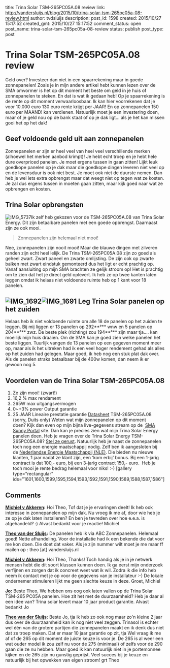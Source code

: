 title: Trina Solar TSM-265PC05A.08 review
link: http://vandersluijs.nl/blog/2015/10/trina-solar-tsm-265pc05a-08-review.html
author: tvdsluijs
description: 
post_id: 1598
created: 2015/10/27 15:17:52
created_gmt: 2015/10/27 15:17:52
comment_status: open
post_name: trina-solar-tsm-265pc05a-08-review
status: publish
post_type: post

# Trina Solar TSM-265PC05A.08 review

Geld over? Investeer dan niet in een spaarrekening maar in goede zonnepanelen! Zoals je in mijn andere artikel hebt kunnen lezen over de SMA omvormer is het op dit moment het beste om geld in je huis of zonnepanelen te steken. En dat is wat ik gedaan heb! Op je spaarrekening is de rente op dit moment verwaarloosbaar. Ik kan hier voorrekenen dat je voor 10.000 euro 130 euro rente krijgt per JAAR! En op zonnepanelen 150 euro per MAAND! kan verdienen. Natuurlijk moet je een investering doen, maar of je geld nou op de bank staat of op je dak ligt... als je het kan missen gooi het op het dak! 

## Geef voldoende geld uit aan zonnepanelen

Zonnepanelen er zijn er heel veel van heel veel verschillende merken (alhoewel het merken aanbod krimpt)! Je hebt echt troep en je hebt hele dure overpriced panelen. Je moet ergens tussen in gaan zitten! Lijkt leuk goedkope panelen op je dak maar die goedkope dingen leveren niet veel op en de levensduur is ook niet best. Je moet ook niet de duurste nemen. Dan heb je wel iets extra opbrengst maar dat weegt niet op tegen wat ze kosten. Je zal dus ergens tussen in moeten gaan zitten, maar kijk goed naar wat ze opbrengen en kosten. 

## Trina Solar opbrengsten

![IMG_5737](/wp-content/uploads/2015/10/IMG_5737-179x300.jpg)Ik zelf heb gekozen voor de TSM-265PC05A.08 van Trina Solar Energy. Dit zijn betaalbare panelen met een goede opbrengst. Daarnaast zijn ze ook mooi. 

> Zonnepanelen zijn helemaal niet mooi!

Nee, zonnepanelen zijn nooit mooi! Maar die blauwe dingen met zilveren randen zijn echt heel lelijk. De Trina TSM-265PC05A.08 zijn zo goed als geheel zwart. Zwart paneel en zwarte omlijsting. De zijn ook op zwarte balken met zwart eindstuk gemonteerd dus het ligt er echt prachtig op. Vanaf aansluiting op mijn SMA brachten ze gelijk stroom op! Het is prachtig om te zien dat het je direct geld oplevert. Ik heb ze op twee kanten laten leggen omdat ik helaas niet voldoende ruimte heb op 1 kant voor 18 panelen. 

## ![IMG_1692](/wp-content/uploads/2015/10/IMG_1692-169x300.jpg)![IMG_1691](http://vandersluijs.nl/wp-content/uploads/2015/10/IMG_1691-169x300.jpg) Leg Trina Solar panelen op het zuiden

Helaas heb ik niet voldoende ruimte om alle 18 de panelen op het zuiden te leggen. Bij mij liggen er 13 panelen op 292**°** wnw en 5 panelen op 204**°** zwz. De beste plek (richting) zou 194**°** zijn maar tja.... kan moeilijk mijn huis draaien. Om de SMA kan je goed zien welke panelen het beste liggen. Tuurlijk vangen de 13 panelen op een gegeven moment meer op, maar als ik het uitreken had ik een veel hoger rendement gehad als alles op het zuiden had gelegen. Maar goed, ik heb nog een stuk plat dak over. Als de panelen straks betaalbaar bij de 400w komen, dan neem ik er gewoon nog 5. 

## Voordelen van de Trina Solar TSM-265PC05A.08

  1. Ze zijn mooi! (zwart!)
  2. 16,2 % max rendament
  3. 265W max uitgangsvermogen
  4. 0~+3% power Output garantie
  5. 25 JAAR Lineaire prestatie garantie
[Datasheet](http://www.aeet-energy.com/pdf/Honey_PC05A_Datenblatt_40mm_DE.pdf) TSM-265PC05A.08 (sorry, Duits only) Weten wat mijn zonnepanelen op dit moment doen? Kijk dan even op mijn bijna live-gegevens stream op de  [SMA Sunny Portal](https://www.sunnyportal.com/Templates/PublicPage.aspx?page=428f5699-5763-495f-af84-907991601804) site. Dan kan je precies zien wat mijn Trina Solar Energy panelen doen. Heb je vragen over de Trina Solar Energy TSM-265PC05A.08? [Stel ze gerust](/contact). Natuurlijk heb je naast de zonnepanelen toch nog een energie maatschappij nodig. Zelf ben ik aangesloten bij de [Nederlandse Energie Maatschappij (NLE)](http://ds1.nl/c/?wi=245933&si=1231&li=77652&ws=&dl=aanmelden%3Fgroen%3DBeetje%2520groen%26jaar%3D3). Die bieden nu nieuwe klanten, 1 jaar nadat ze klant zijn, een ‘kom erbij’ bonus. Bij een 1-jarig contract is dat 100,- euro, bij een 3-jarig contract 150,- euro.  Heb je toch mooi je rente bedrag helemaal voor niks! :-) [gallery type="rectangular" ids="1601,1600,1599,1595,1594,1593,1592,1591,1590,1589,1588,1587,1586"]

## Comments

**[Michiel v Akkeren](#34 "2015-10-27 20:45:12"):** Hoi Theo, Tof dat je je ervaringen deelt! Ik heb ook interesse in zonnepanelen op mijn dak. Nu vroeg ik me af, door wie heb je ze op je dak laten installeren? En ben je tevreden over hoe e.e.a. is afgehandeld? :) Alvast bedankt voor je reactie! Michiel

**[Theo van der Sluijs](#35 "2015-10-27 20:53:09"):** De panelen heb ik via ABC Zonnepanelen. Helemaal goed! Nette afhandeling. Voor de installatie had ik een bekende die dat voor me kon doen. Die doet dat vaker. Als je zijn nummer wilt moet je me maar ff mailen op : theo [at] vandersluijs.nl

**[Michiel v Akkeren](#36 "2015-10-28 09:35:46"):** Hoi Theo, Thanks! Toch handig als je in je netwerk mensen hebt die dit soort klussen kunnen doen. Ik ga eerst mijn onderzoek verfijnen en zorgen dat ik concreet weet wat ik wil. Zodra ik die info heb neem ik contact met je op voor de gegevens van je installateur :-) De lokale ondernemer stimuleren lijkt me geen slechte keuze in deze. Groet, Michiel

**[Jo](#16840 "2016-12-26 00:54:37"):** Beste Theo, We hebben ons oog ook laten vallen op de Trina Solar TSM-265 PC05A panelen. Hoe zit het met de duurzaamheid? Heb je daar al een idee van? Trina solar levert maar 10 jaar product garantie. Alvast bedankt Jo

**[Theo van der Sluijs](#16862 "2016-12-26 11:00:49"):** Beste Jo, tja ik heb zo ook nog maar zo'n kleine 2 jaar dus over de duurzaamheid kan ik nog niet veel zeggen. Trinasol is echter wel één van de grotere partijen die zonnepanelen maakt en ik denk dus niet dat ze troep maken. Dat er maar 10 jaar garantie op zit, tja Wel vraag ik me af of de 265 op dit moment de juiste keuze is voor je. De 265 is al weer een wat ouder model ik zou zelf nu voor de 275 (minimaal) of zelfs voor de 290 gaan die ze nu hebben. Maar goed ik kan natuurlijk niet in je portemonnee kijken en de 265 zijn nu gunstig geprijst. Veel succes bij je keuze en natuurlijk bij het opwekken van eigen stroom! grt Theo

